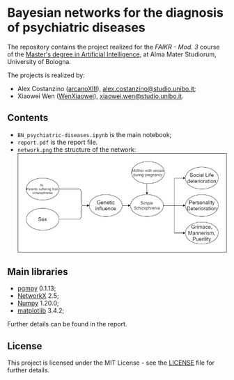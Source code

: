 # Bayesian networks for the diagnosis of psychiatric diseases
The repository contains the project realized for the *FAIKR - Mod. 3* course of the [Master's degree in Artificial Intelligence](https://corsi.unibo.it/2cycle/artificial-intelligence), at Alma Mater Studiorum, University of Bologna.

The projects is realized by:
* Alex Costanzino ([arcanoXIII](https://github.com/arcanoXIII)), alex.costanzino@studio.unibo.it;
* Xiaowei Wen ([WenXiaowei](https://github.com/WenXiaowei)), xiaowei.wen@studio.unibo.it.

## Contents
* `BN_psychiatric-diseases.ipynb` is the main notebook;
* `report.pdf` is the report file.
* `network.png` the structure of the network:
![network structure](./network.png)

## Main libraries
* [pgmpy](https://pgmpy.org/) 0.1.13;
* [NetworkX](https://networkx.org/) 2.5;
* [Numpy](https://numpy.org/) 1.20.0;
* [matplotlib](https://matplotlib.org/) 3.4.2;

Further details can be found in the report.

## License

This project is licensed under the MIT License - see the [LICENSE](LICENSE) file for further details.
